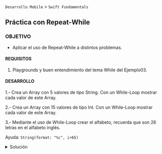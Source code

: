  

`Desarrollo Mobile` > `Swift Fundamentals`


## Práctica con Repeat-While 

### OBJETIVO 

- Aplicar el uso de Repeat-While a distintos problemas.

#### REQUISITOS 

1. Playgrounds y buen entendimiento del tema While del Ejemplo03.

#### DESARROLLO

1.- Crea un Array con 5 valores de tipo String. Con un While-Loop mostrar cada valor de este Array.

2.- Crea un Array con 15 valores de tipo Int. Con un While-Loop mostrar cada valor de este Array.

3.- Mediante el uso de While-Loop crear el alfabeto, recuerda que son 26 letras en el alfabeto inglés.

Ayuda: `String(format: "%c", i+65)`


<details>
        <summary>Solución</summary>
<p> Respueta 1. </p>

	let array = ["a","b","c","d","e"]
	var index = 0
	repeat {
		print(array[index])
		index += 1
	} while (index < array.count)

<p> Respueta 2. </p>

	let arrayInts = Array(1...15)
	var index2 = 0
	repeat {
		print(arrayInts[index2])
		index2 += 1
	} while(index2 < arrayInts.count)

<p> Respuesta 3. </p>

	var i = 0
	repeat {
		let string = String(format: "%c", i+65)
		print(string)
		i += 1
	} while(i < 26 )
</details>

